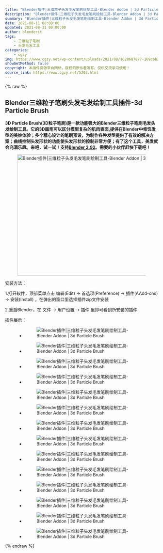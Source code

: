 ```yaml
---
title: "Blender插件|三维粒子头发毛发笔刷绘制工具-Blender Addon | 3d Particle Brush"
description: "Blender插件|三维粒子头发毛发笔刷绘制工具-Blender Addon | 3d Particle Brush"
summary: "Blender插件|三维粒子头发毛发笔刷绘制工具-Blender Addon | 3d Particle Brush"
date: 2021-08-11 00:00:00
updated: 2021-08-11 00:00:00
author: blenderit
tags: 
    - 三维粒子笔刷
    - 头发毛发工具
categories:
    - cgzy
img: https://www.cgzy.net/wp-content/uploads/2021/08/1628687877-169cbb3f8639a3e.jpg
showGetMethod: false
copyright: 本插件资源来自网络，版权归原作者所有，仅供交流学习使用！
source_link: https://www.cgzy.net/5203.html
---
```


{% raw %}
<div class="post-video-box-player">
<div class="wp-block-lc-video">
<div class="video-role-box">
<div class="video-role-title"></div>
<div class="video-role-info"></div>
<div id="tk-mse">
  <div id="mse-video"></div>
</div>
</div>
</div>
</div><script type="text/javascript">
  const dp = new DPlayer({
      container: document.getElementById('tk-mse'),
	        video: {
		url: 'https://cloud.video.taobao.com//play/u/705956171/p/1/e/6/t/1/322339379322.mp4',
          type: 'auto',
          pic: '',
      },
      contextmenu: [{text: 'CG资源网',link: 'https://www.cgzy.net',}],
  });
       $(".dplayer-logo").attr("style","right:20px;left:unset;");
         var notice = jQuery(".dplayer-notice")
    if (notice.hasClass('dplayer-notice')) {
      notice.css("opacity","0.8");
      notice.append('<i class="fa fa-unlock-alt"></i> 您已获得当前视频观看权限');
    }
    dp.on('play', function() {
      notice.css("opacity","0");
    });
    dp.on('pause', function() {
      notice.css("opacity","0.8");
    });
  
	jQuery(".video-views").on("click",function(){
		jQuery(".video-role-info").removeClass("tm-show");
		jQuery(".dplayer-video-wrap").removeClass("video-filter");
		dp.play();
	});
	jQuery(".video-role-title").on("click",function(){
			dp.pause();
			jQuery(".video-role-info").addClass("tm-show");
			jQuery(".dplayer-video-wrap").addClass("video-filter");
	});
</script><h2 class="wp-block-heading"><strong>Blender三维粒子笔刷头发毛发绘制工具插件-3d Particle Brush</strong></h2><p><strong> 3D Particle Brush(3D粒子笔刷)是一款功能强大的Blender三维粒子笔刷毛发头发绘制工具。它的3D画笔可以区分模型复杂的肌肉表面,提供在Blender中修饰发型的美妙体验；多个精心设计的笔刷预设，为制作各种发型提供了有效的解决方案；曲线控制头发形状的功能使头发形状的控制非常方便；有了这个工具，美发就会充满乐趣。来吧，试一试！支持<a href="https://www.cgzy.net/cgrj/blender" target="_blank" rel="noreferrer noopener">Blender 2.92</a>。需要的小伙伴赶快下载吧！</strong></p><div class="wp-block-image is-style-border-round-and-with-shadow"><figure class="aligncenter size-large"><img fetchpriority="high" decoding="async" width="800" height="400" src="https://www.cgzy.net/wp-content/uploads/2021/08/1628686769-001fb2c12a0f9fb.jpg" class="wp-image-5205" srcset="https://www.cgzy.net/wp-content/uploads/2021/08/1628686769-001fb2c12a0f9fb.jpg 800w, https://www.cgzy.net/wp-content/uploads/2021/08/1628686769-001fb2c12a0f9fb-768x384.jpg 768w" sizes="(max-width: 800px) 100vw, 800px" title="Blender插件|三维粒子头发毛发笔刷绘制工具-Blender Addon | 3d Particle Brush" alt="Blender插件|三维粒子头发毛发笔刷绘制工具-Blender Addon | 3d Particle Brush"></figure></div><div class="wp-block-pandastudio-title"><div class="title_style_01"><p>安装方法：</p></div></div><p>1.打开软件，顶部菜单点击 编辑(Edit) → 首选项(Preference) → 插件(AAdd-ons) → 安装(Install) ，在弹出的窗口里选择插件zip文件安装</p><p>2.重启Blender，在 文件 → 用户设置 → 插件 里即可看到所安装的插件</p><div class="wp-block-pandastudio-title"><div class="title_style_01"><p>插件展示：</p></div></div><figure class="wp-block-gallery aligncenter columns-1 wp-block-gallery-1 is-layout-flex wp-block-gallery-is-layout-flex"><ul class="blocks-gallery-grid"><li class="blocks-gallery-item"><figure><img decoding="async" src="https://s3.amazonaws.com/markets-rails/uploads%2F1621455902369-1.gif" title="Blender插件|三维粒子头发毛发笔刷绘制工具-Blender Addon | 3d Particle Brush" alt="Blender插件|三维粒子头发毛发笔刷绘制工具-Blender Addon | 3d Particle Brush"></figure></li><li class="blocks-gallery-item"><figure><img decoding="async" src="https://s3.amazonaws.com/markets-rails/uploads%2F1621456077069-2.gif" title="Blender插件|三维粒子头发毛发笔刷绘制工具-Blender Addon | 3d Particle Brush" alt="Blender插件|三维粒子头发毛发笔刷绘制工具-Blender Addon | 3d Particle Brush"></figure></li><li class="blocks-gallery-item"><figure><img decoding="async" src="https://s3.amazonaws.com/markets-rails/uploads%2F1621456094943-3.gif" title="Blender插件|三维粒子头发毛发笔刷绘制工具-Blender Addon | 3d Particle Brush" alt="Blender插件|三维粒子头发毛发笔刷绘制工具-Blender Addon | 3d Particle Brush"></figure></li><li class="blocks-gallery-item"><figure><img decoding="async" src="https://s3.amazonaws.com/markets-rails/uploads%2F1621456123477-4.gif" title="Blender插件|三维粒子头发毛发笔刷绘制工具-Blender Addon | 3d Particle Brush" alt="Blender插件|三维粒子头发毛发笔刷绘制工具-Blender Addon | 3d Particle Brush"></figure></li><li class="blocks-gallery-item"><figure><img decoding="async" src="https://s3.amazonaws.com/markets-rails/uploads%2F1621456152789-5.gif" title="Blender插件|三维粒子头发毛发笔刷绘制工具-Blender Addon | 3d Particle Brush" alt="Blender插件|三维粒子头发毛发笔刷绘制工具-Blender Addon | 3d Particle Brush"></figure></li><li class="blocks-gallery-item"><figure><img decoding="async" src="https://s3.amazonaws.com/markets-rails/uploads%2F1621456174108-6.gif" title="Blender插件|三维粒子头发毛发笔刷绘制工具-Blender Addon | 3d Particle Brush" alt="Blender插件|三维粒子头发毛发笔刷绘制工具-Blender Addon | 3d Particle Brush"></figure></li><li class="blocks-gallery-item"><figure><img decoding="async" src="https://s3.amazonaws.com/markets-rails/uploads%2F1621456228755-7.gif" title="Blender插件|三维粒子头发毛发笔刷绘制工具-Blender Addon | 3d Particle Brush" alt="Blender插件|三维粒子头发毛发笔刷绘制工具-Blender Addon | 3d Particle Brush"></figure></li><li class="blocks-gallery-item"><figure><img decoding="async" src="https://s3.amazonaws.com/markets-rails/uploads%2F1621456257057-8.gif" title="Blender插件|三维粒子头发毛发笔刷绘制工具-Blender Addon | 3d Particle Brush" alt="Blender插件|三维粒子头发毛发笔刷绘制工具-Blender Addon | 3d Particle Brush"></figure></li><li class="blocks-gallery-item"><figure><img decoding="async" src="https://s3.amazonaws.com/markets-rails/uploads%2F1621456282903-9.gif" title="Blender插件|三维粒子头发毛发笔刷绘制工具-Blender Addon | 3d Particle Brush" alt="Blender插件|三维粒子头发毛发笔刷绘制工具-Blender Addon | 3d Particle Brush"></figure></li><li class="blocks-gallery-item"><figure><img decoding="async" src="https://s3.amazonaws.com/markets-rails/uploads%2F1621456441773-11.gif" title="Blender插件|三维粒子头发毛发笔刷绘制工具-Blender Addon | 3d Particle Brush" alt="Blender插件|三维粒子头发毛发笔刷绘制工具-Blender Addon | 3d Particle Brush"></figure></li><li class="blocks-gallery-item"><figure><img decoding="async" src="https://s3.amazonaws.com/markets-rails/uploads%2F1621456500643-13.gif" title="Blender插件|三维粒子头发毛发笔刷绘制工具-Blender Addon | 3d Particle Brush" alt="Blender插件|三维粒子头发毛发笔刷绘制工具-Blender Addon | 3d Particle Brush"></figure></li><li class="blocks-gallery-item"><figure><img decoding="async" src="https://s3.amazonaws.com/markets-rails/uploads%2F1621456528195-14.gif" title="Blender插件|三维粒子头发毛发笔刷绘制工具-Blender Addon | 3d Particle Brush" alt="Blender插件|三维粒子头发毛发笔刷绘制工具-Blender Addon | 3d Particle Brush"></figure></li><li class="blocks-gallery-item"><figure><img decoding="async" src="https://s3.amazonaws.com/markets-rails/uploads%2F1621456561461-15.gif" title="Blender插件|三维粒子头发毛发笔刷绘制工具-Blender Addon | 3d Particle Brush" alt="Blender插件|三维粒子头发毛发笔刷绘制工具-Blender Addon | 3d Particle Brush"></figure></li><li class="blocks-gallery-item"><figure><img decoding="async" src="https://s3.amazonaws.com/markets-rails/uploads%2F1621456661968-21.gif" title="Blender插件|三维粒子头发毛发笔刷绘制工具-Blender Addon | 3d Particle Brush" alt="Blender插件|三维粒子头发毛发笔刷绘制工具-Blender Addon | 3d Particle Brush"></figure></li></ul></figure>
<div style="display: none">cgzy</div>
{% endraw %}
